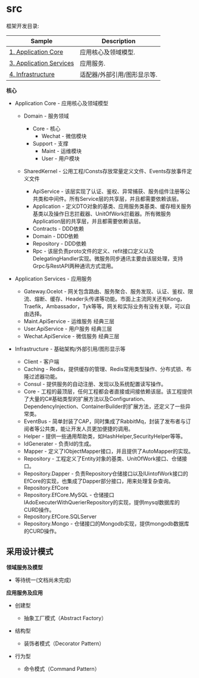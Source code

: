 # src

框架开发目录:

| Sample                           | Description                                                                                                                                                                                    |
|----------------------------------|------------------------------------------------------------------------------------------------------------------------------------------------------------------------------------------------|
| [1. Application Core](./Application%20Core) | 应用核心及领域模型.
| [3. Application Services](./Application%20Services)  | 应用服务.
| [4. Infrastructure](./Infrastructure) | 适配器/外部引用/图形显示等.


**核心**
- Application Core - 应用核心及领域模型
  - Domain - 服务领域
    - Core - 核心
      - Wechat - 微信模块
    - Support - 支撑
      - Maint - 运维模块
      - User - 用户模块
  
  - SharedKernel - 公用工程/Consts存放常量定义文件、Events存放事件定义文件
    - ApiService - 该层实现了认证、鉴权、异常捕获、服务组件注册等公共类和中间件。所有Service层的共享层，并且都需要依赖该层。
    - Application - 定义DTO对象的基类、应用服务类基类、缓存相关服务基类以及操作日志拦截器、UnitOfWork拦截器。所有微服务Application层的共享层，并且都需要依赖该层。
    - Contracts - DDD依赖
    - Domain - DDD依赖
    - Repository - DDD依赖
    - Rpc - 该层负责proto文件的定义、refit接口定义以及DelegatingHandler实现。微服务同步通讯主要由该层处理，支持Grpc与RestAPI两种通讯方式混用。

- Application Services - 应用服务
  - Gateway.Ocelot - 网关包含路由、服务聚合、服务发现、认证、鉴权、限流、熔断、缓存、Header头传递等功能。市面上主流网关还有Kong，Traefik，Ambassador，Tyk等等。网关和实际业务有没有关联，可以自由选择。
  - Maint.ApiService - 运维服务 经典三层
  - User.ApiService - 用户服务 经典三层
  - Wechat.ApiService - 微信服务 经典三层

- Infrastructure - 基础架构/外部引用/图形显示等
  - Client - 客户端
  - Caching - Redis，提供缓存的管理、Redis常用类型操作、分布式锁、布隆过滤器功能。
  - Consul - 提供服务的自动注册、发现以及系统配置读写操作。
  - Core - 工程的最顶层，任何工程都会者直接或间接依赖该层。该工程提供了大量的C#基础类型的扩展方法以及Configuration、DependencyInjection、ContainerBuilder的扩展方法，还定义了一些异常类。
  - EventBus - 简单封装了CAP，同时集成了RabbitMq，封装了发布者与订阅者等公共类，能让开发人员更加便捷的调用。
  - Helper - 提供一些通用帮助类，如HashHelper,SecurityHelper等等。
  - IdGenerater - 负责Id的生成。
  - Mapper - 定义了IObjectMapper接口，并且提供了AutoMapper的实现。
  - Repository - 工程定义了Entity对象的基类、UnitOfWork接口、仓储接口。
  - Repository.Dapper - 负责Repository仓储接口以及IUintofWork接口的EfCore的实现，也集成了Dapper部分接口，用来处理复杂查询。
  - Repository.EfCore
  - Repository.EfCore.MySQL - 仓储接口IAdoExecuterWithQuerierRepository的实现，提供mysql数据库的CURD操作。
  - Repository.EfCore.SQLServer
  - Repository.Mongo - 仓储接口的Mongodb实现，提供mongodb数据库的CURD操作。

## 采用设计模式

**领域服务及模型**

  - 等待统一(文档尚未完成)

**应用服务及应用**

- 创建型

  - 抽象工厂模式（Abstract Factory）

- 结构型

  - 装饰者模式（Decorator Pattern）

- 行为型

  - 命令模式（Command Pattern）
